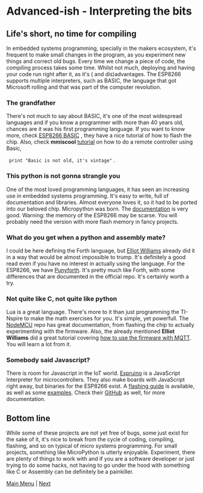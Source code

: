 # Advanced-ish - Interpreting the bits

## Life's short, no time for compiling
  In embedded systems programming, specially in the makers ecosystem, it's frequent to make small changes in the program, as you experiment new things and correct old bugs. Every time we change a piece of code, the compiling process takes some time. Whilst not much, deploying and having your code run right after it, as it's ( and dis)advantages. The ESP8266 supports multiple interpreters, such as BASIC, the language that got Microsoft rolling and that was part of the computer revolution.
  
### The grandfather
   There's not much to say about BASIC, it's one of the most widespread languages and if you know a programmer with more than 40 years old, chances are it was his first programming language.
   If you want to know more, check [ESP8266 BASIC](https://www.esp8266basic.com/) , they have a nice tutorial of how to flash the chip. Also, check **mmiscool** [tutorial](http://www.instructables.com/id/Easiest-ESP8266-Learning-IR-Remote-Control-Via-WIF/?ALLSTEPS) on how to do a remote controller using Basic,
   
   
   <code> print "Basic is not old, it's vintage"</code> .


### This python is not gonna strangle you
  One of the most loved programming languages, it has seen an increasing use in embedded systems programming. It's easy to write, full of documentation and libraries. Almost everyone loves it, so it had to be ported into our beloved chip. Micropython was born. The [documentation](https://docs.micropython.org/en/latest/esp8266/esp8266/tutorial/index.html) is very good. Warning: the memory of the ESP8266 may be scarse. You will probably need the version with more flash memory in fancy projects.

### What do you get when a python and assembly mate?
  I could be here defining the Forth language, but [Elliot Williams](http://hackaday.com/2017/01/27/forth-the-hackers-language/) already did it in a way that would be almost impossible to trump. It's definitely a good read even if you have no interest in actually using the language. For the ESP8266, we have [Punyforth](https://github.com/zeroflag/punyforth). It's pretty much like Forth, with some differences that are documented in the official repo. It's certainly worth a try.
### Not quite like C, not quite like python
  Lua is a great language. There's more to it than just programming the TI-Nspire to make the math exercises for you. It's simple, yet powerfull. The [NodeMCU](https://github.com/nodemcu/nodemcu-firmware) repo has great documentation, from flashing the chip to actually experimenting with the firmware. Also, the already mentioned **Elliot Williams** did a great tutorial covering [how to use the firmware with MQTT](http://hackaday.com/2016/05/17/minimal-mqtt-networked-nodes/). You will learn a lot from it.
### Somebody said Javascript?
  There is room for Javascript in the IoT world. [Espruino](http://www.espruino.com/) is a JavaScript Interpreter for microcontrollers. They also make boards with JavaScript right away, but binaries for the ESP8266 exist. A [flashing guide](http://www.espruino.com/ESP8266_Flashing) is available, as well as some [examples](http://www.espruino.com/simple_data_logger). Check their [GitHub](https://github.com/espruino/Espruino) as well, for more documentation. 
  
## Bottom line
  While some of these projects are not yet free of bugs, some just exist for the sake of it, it's nice to break from the cycle of coding, compiling, flashing, and so on typical of micro systems programming. For small projects, something like MicroPython is utterly enjoyable. Experiment, there are plenty of things to work with and if you are a software developer or just trying to do some hacks, not having to go under the hood with something like C or Assembly can be definitely be a painkiller. 


[Main Menu](../readme.md) | [Next](../content/statemachines.md)

